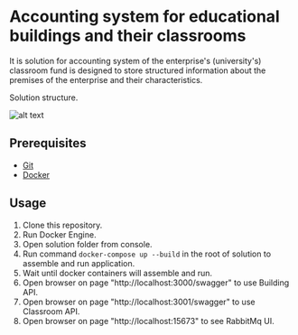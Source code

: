 # Accounting system for educational buildings and their classrooms

It is solution for accounting system of the enterprise's (university's) classroom fund is designed to store structured information about the premises of the enterprise and their characteristics.

Solution structure.

![alt text](https://i.ibb.co/2qxs91P/image.png)

## Prerequisites

+ [Git](https://git-scm.com/)
+ [Docker](https://www.docker.com/)

## Usage

1. Clone this repository.
1. Run Docker Engine.
1. Open solution folder from console.
1. Run command `docker-compose up --build` in the root of solution to assemble and run application.
1. Wait until docker containers will assemble and run.
1. Open browser on page "http://localhost:3000/swagger" to use Building API.
1. Open browser on page "http://localhost:3001/swagger" to use Classroom API.
1. Open browser on page "http://localhost:15673" to see RabbitMq UI.
